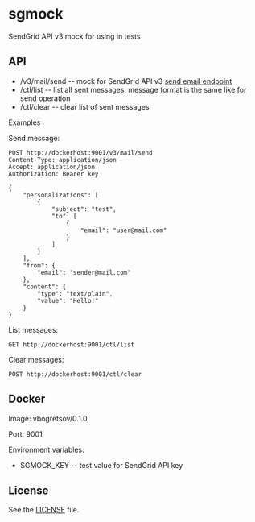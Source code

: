 # sgmock

SendGrid API v3 mock for using in tests

## API

 * /v3/mail/send -- mock for SendGrid API v3 [send email endpoint](https://sendgrid.com/docs/API_Reference/api_v3.html)
 * /ctl/list -- list all sent messages, message format is the same like for send operation
 * /ctl/clear -- clear list of sent messages

Examples

Send message:

```http
POST http://dockerhost:9001/v3/mail/send
Content-Type: application/json
Accept: application/json
Authorization: Bearer key

{
    "personalizations": [
        {
            "subject": "test",
            "to": [
                {
                    "email": "user@mail.com"
                }
            ]
        }
    ],
    "from": {
        "email": "sender@mail.com"
    },
    "content": {
        "type": "text/plain",
        "value": "Hello!"
    }
}
```

List messages:

```http
GET http://dockerhost:9001/ctl/list
```

Clear messages:

```http
POST http://dockerhost:9001/ctl/clear
```

## Docker

Image: vbogretsov/0.1.0

Port: 9001

Environment variables:

 * SGMOCK_KEY -- test value for SendGrid API key

## License

See the [LICENSE](https://github.com/vbogretsov/sgmock/blob/master/LICENSE) file.

